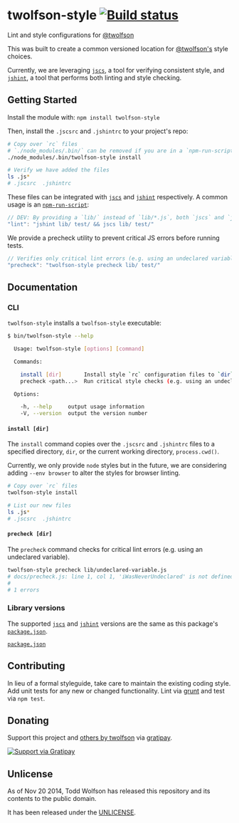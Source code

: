 # twolfson-style [![Build status](https://travis-ci.org/twolfson/twolfson-style.png?branch=master)](https://travis-ci.org/twolfson/twolfson-style)

Lint and style configurations for [@twolfson][]

This was built to create a common versioned location for [@twolfson's][@twolfson] style choices.

Currently, we are leveraging [`jscs`][], a tool for verifying consistent style, and [`jshint`][], a tool that performs both linting and style checking.

[@twolfson]: http://github.com/twolfson/
[`jscs`]: https://github.com/jscs-dev/node-jscs
[`jshint`]: http://jshint.org/

## Getting Started
Install the module with: `npm install twolfson-style`

Then, install the `.jscsrc` and `.jshintrc` to your project's repo:

```bash
# Copy over `rc` files
# `./node_modules/.bin/` can be removed if you are in a `npm-run-script` context
./node_modules/.bin/twolfson-style install

# Verify we have added the files
ls .js*
# .jscsrc  .jshintrc
```

These files can be integrated with [`jscs`][] and [`jshint`][] respectively. A common usage is an [`npm-run-script`][]:

```js
// DEV: By providing a `lib/` instead of `lib/*.js`, both `jscs` and `jshint` recurse the directory (e.g. `lib/hello/world.js`)
"lint": "jshint lib/ test/ && jscs lib/ test/"
```

[`npm-run-script`]: https://www.npmjs.org/doc/cli/npm-run-script.html

We provide a precheck utility to prevent critical JS errors before running tests.

```js
// Verifies only critical lint errors (e.g. using an undeclared variable)
"precheck": "twolfson-style precheck lib/ test/"
```

## Documentation
### CLI
`twolfson-style` installs a `twolfson-style` executable:

```bash
$ bin/twolfson-style --help

  Usage: twolfson-style [options] [command]

  Commands:

    install [dir]       Install style `rc` configuration files to `dir` or the current directory
    precheck <path...>  Run critical style checks (e.g. using an undeclared variable)

  Options:

    -h, --help     output usage information
    -V, --version  output the version number

```

#### `install [dir]`
The `install` command copies over the `.jscsrc` and `.jshintrc` files to a specified directory, `dir`, or the current working directory, `process.cwd()`.

Currently, we only provide `node` styles but in the future, we are considering adding `--env browser` to alter the styles for browser linting.

```bash
# Copy over `rc` files
twolfson-style install

# List our new files
ls .js*
# .jscsrc  .jshintrc
```

#### `precheck [dir]`
The `precheck` command checks for critical lint errors (e.g. using an undeclared variable).

```bash
twolfson-style precheck lib/undeclared-variable.js
# docs/precheck.js: line 1, col 1, 'iWasNeverUndeclared' is not defined.
#
# 1 errors
```

### Library versions
The supported [`jscs`][] and [`jshint`][] versions are the same as this package's [`package.json`][].

[`package.json`][]

[`package.json`]: package.json

## Contributing
In lieu of a formal styleguide, take care to maintain the existing coding style. Add unit tests for any new or changed functionality. Lint via [grunt](https://github.com/gruntjs/grunt) and test via `npm test`.

## Donating
Support this project and [others by twolfson][gratipay] via [gratipay][].

[![Support via Gratipay][gratipay-badge]][gratipay]

[gratipay-badge]: https://cdn.rawgit.com/gratipay/gratipay-badge/2.x.x/dist/gratipay.png
[gratipay]: https://www.gratipay.com/twolfson/

## Unlicense
As of Nov 20 2014, Todd Wolfson has released this repository and its contents to the public domain.

It has been released under the [UNLICENSE][].

[UNLICENSE]: UNLICENSE
